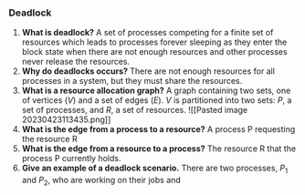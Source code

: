### Deadlock

1. **What is deadlock?** A set of processes competing for a finite set of resources which leads to processes forever sleeping as they enter the block state when there are not enough resources and other processes never release the resources. 
2. **Why do deadlocks occurs?** There are not enough resources for all processes in a system, but they must share the resources.  
3. **What is a resource allocation graph?** A graph containing two sets, one of vertices ($V$) and a set of edges ($E$). $V$ is partitioned into two sets: $P$, a set of processes, and $R$, a set of resources. 
			![[Pasted image 20230423113435.png]]
4. **What is the edge from a process to a resource?** A process P requesting the resource R 
5. **What is the edge from a resource to a process?** The resource R that the process P currently holds. 
6. **Give an example of a deadlock scenario.** There are two processes, $P_1$ and $P_2$, who are working on their jobs and 